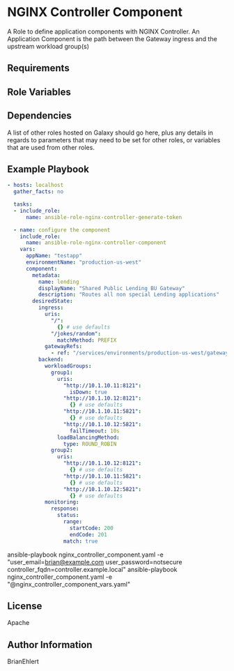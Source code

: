 NGINX Controller Component
=========

A Role to define application components with NGINX Controller.
An Application Component is the path between the Gateway ingress and the upstream workload group(s)

Requirements
------------

Role Variables
--------------

Dependencies
------------

A list of other roles hosted on Galaxy should go here, plus any details in regards to parameters that may need to be set for other roles, or variables that are used from other roles.

Example Playbook
----------------

```yaml
- hosts: localhost
  gather_facts: no

  tasks:
  - include_role:
      name: ansible-role-nginx-controller-generate-token

  - name: configure the component
    include_role:
      name: ansible-role-nginx-controller-component
    vars:
      appName: "testapp"
      environmentName: "production-us-west"
      component:
        metadata: 
          name: lending
          displayName: "Shared Public Lending BU Gateway"
          description: "Routes all non special Lending applications"
        desiredState:  
          ingress:
            uris:
              "/":
                {} # use defaults
              "/jokes/random":
                matchMethod: PREFIX
            gatewayRefs:
              - ref: "/services/environments/production-us-west/gateways/lending"
          backend:
            workloadGroups:
              group1:
                uris:
                  "http://10.1.10.11:8121":
                    isDown: true
                  "http://10.1.10.12:8121":
                    {} # use defaults
                  "http://10.1.10.11:5821":
                    {} # use defaults
                  "http://10.1.10.12:5821":
                    failTimeout: 10s
                loadBalancingMethod: 
                  type: ROUND_ROBIN
              group2:
                uris:
                  "http://10.1.10.12:8121":
                    {} # use defaults
                  "http://10.1.10.11:5821":
                    {} # use defaults
                  "http://10.1.10.12:5821":
                    {} # use defaults
            monitoring:
              response:
                status:
                  range:
                    startCode: 200
                    endCode: 201
                  match: true
```

ansible-playbook nginx_controller_component.yaml -e "user_email=brian@example.com user_password=notsecure controller_fqdn=controller.example.local"
ansible-playbook nginx_controller_component.yaml -e "@nginx_controller_component_vars.yaml"

License
-------

Apache

Author Information
------------------

BrianEhlert
